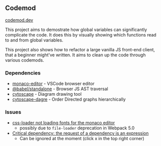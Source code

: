 ## Codemod

[codemod.dev](https://codemod.dev/)

This project aims to demostrate how global variables can significantly complicate the code. It does this by visually showing which functions read to and from global variables.

This project also shows how to refactor a large vanilla JS front-end client, that a beginner might've written. It aims to clean up the code through various codemods.

### Dependencies

- [monaco-editor](https://microsoft.github.io/monaco-editor/) - VSCode browser editor
- [@babel/standalone](https://babeljs.io/docs/en/babel-standalone) - Browser JS AST traversal
- [cytoscape](https://js.cytoscape.org/) - Diagram drawing tool
- [cytoscape-dagre](https://github.com/cytoscape/cytoscape.js-dagre) - Order Directed graphs hierarchically

### Issues

- [css-loader not loading fonts for the monaco editor](https://github.com/microsoft/monaco-editor/issues/2742#issuecomment-895465110)
  - possibly due to `file-loader` deprecation in Webpack 5.0
- [Critical dependency: the request of a dependency is an expression](https://github.com/babel/babel/issues/14301#issuecomment-1054299724)
  - Can be ignored at the moment (click x in the top right corner)
